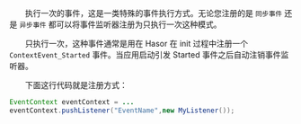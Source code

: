 &emsp;&emsp;执行一次的事件，这是一类特殊的事件执行方式。无论您注册的是 `同步事件` 还是 `异步事件` 都可以将事件监听器注册为只执行一次这种模式。

&emsp;&emsp;只执行一次，这种事件通常是用在 Hasor 在 init 过程中注册一个 `ContextEvent_Started` 事件。当应用启动引发 Started 事件之后自动注销事件监听器。

&emsp;&emsp;下面这行代码就是注册方式：
```java
EventContext eventContext = ...
eventContext.pushListener("EventName",new MyListener());
```